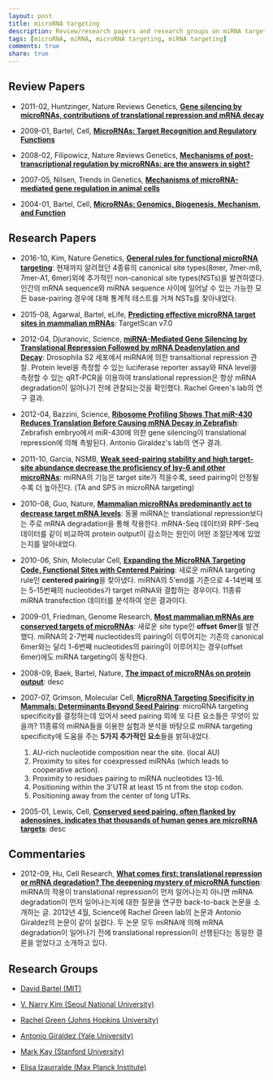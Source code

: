 ```yaml
---
layout: post
title: microRNA targeting
description: Review/research papers and research groups on miRNA targeting
tags: [microRNA, miRNA, microRNA targeting, miRNA targeting]
comments: true
share: true
---
```



## Review Papers

* 2011-02, Huntzinger, Nature Reviews Genetics, [**Gene silencing by microRNAs, contributions of translational repression and mRNA decay**](https://www.ncbi.nlm.nih.gov/pubmed/21245828)

* 2009-01, Bartel, Cell, [**MicroRNAs: Target Recognition and Regulatory Functions**](https://www.ncbi.nlm.nih.gov/pubmed/19167326)

* 2008-02, Filipowicz, Nature Reviews Genetics, [**Mechanisms of post-transcriptional regulation by microRNAs: are the answers in sight?**](https://www.ncbi.nlm.nih.gov/pubmed/18197166)

* 2007-05, Nilsen, Trends in Genetics, [**Mechanisms of microRNA-mediated gene regulation in animal cells**](https://www.ncbi.nlm.nih.gov/pubmed/17368621)

* 2004-01, Bartel, Cell, [**MicroRNAs: Genomics, Biogenesis, Mechanism, and Function**](https://www.ncbi.nlm.nih.gov/pubmed/14744438)


## Research Papers

* 2016-10, Kim, Nature Genetics, [**General rules for functional microRNA targeting**](https://www.ncbi.nlm.nih.gov/pubmed/27776116): 현재까지 알려졌던 4종류의 canonical site types(8mer, 7mer-m8, 7mer-A1, 6mer)외에 추가적인 non-canonical site types(NSTs)을 발견하였다. 인간의 mRNA sequence와 miRNA sequence 사이에 일어날 수 있는 가능한 모든 base-pairing 경우에 대해 통계적 테스트를 거쳐 NSTs를 찾아내었다.

* 2015-08, Agarwal, Bartel, eLife, [**Predicting effective microRNA target sites in mammalian mRNAs**](https://www.ncbi.nlm.nih.gov/pmc/articles/PMC4532895): TargetScan v7.0

* 2012-04, Djuranovic, Science, [**miRNA-Mediated Gene Silencing by Translational Repression Followed by mRNA Deadenylation and Decay**](https://www.ncbi.nlm.nih.gov/pubmed/22499947): Drosophila S2 세포에서 miRNA에 의한 transaltional repression 관찰. Protein level을 측정할 수 있는 luciferase reporter assay와 RNA level을 측정할 수 있는 qRT-PCR을 이용하여 translational repression은 항상 mRNA degradation이 일어나기 전에 관찰되는것을 확인했다. Rachel Green's lab의 연구 결과.

* 2012-04, Bazzini, Science, [**Ribosome Profiling Shows That miR-430 Reduces Translation Before Causing mRNA Decay in Zebrafish**](https://www.ncbi.nlm.nih.gov/pubmed/22422859): Zebrafish embryo에서 miR-430에 의한 gene silencing이 translational repression에 의해 촉발된다. Antonio Giraldez's lab의 연구 결과.

* 2011-10, Garcia, NSMB, [**Weak seed-pairing stability and high target-site abundance decrease the proficiency of lsy-6 and other microRNAs**](https://www.ncbi.nlm.nih.gov/pubmed/21909094): miRNA의 기능은 target site가 적을수록, seed pairing이 안정될수록 더 높아진다. (TA and SPS in microRNA targeting)

* 2010-08, Guo, Nature, [**Mammalian microRNAs predominantly act to decrease target mRNA levels**](http://www.nature.com/articles/nature09267): 동물 miRNA는 translational repression보다는 주로 mRNA degradation을 통해 작용한다. mRNA-Seq 데이터와 RPF-Seq 데이터를 같이 비교하여 protein output이 감소하는 원인이 어떤 조절단계에 있었는지를 알아내었다.

* 2010-06, Shin, Molecular Cell, [**Expanding the MicroRNA Targeting Code, Functional Sites with Centered Pairing**](https://www.ncbi.nlm.nih.gov/pubmed/20620952): 새로운 miRNA targeting rule인 **centered pairing**을 찾아냈다. miRNA의 5'end를 기준으로 4-14번째 또는 5-15번째의 nucleotides가 target mRNA와 결합하는 경우이다. 11종류 miRNA transfection 데이터를 분석하여 얻은 결과이다.

* 2009-01, Friedman, Genome Research, [**Most mammalian mRNAs are conserved targets of microRNAs**](https://www.ncbi.nlm.nih.gov/pubmed/18955434): 새로운 site type인 **offset 6mer**를 발견했다. miRNA의 2-7번째 nucleotides의 pairing이 이루어지는 기존의 canonical 6mer와는 달리 1-6번째 nucleotides의 pairing이 이루어지는 경우(offset 6mer)에도 miRNA targeting이 동작한다.

* 2008-09, Baek, Bartel, Nature, [**The impact of microRNAs on protein output**](https://www.ncbi.nlm.nih.gov/pubmed/18668037): desc

* 2007-07, Grimson, Molecular Cell, [**MicroRNA Targeting Specificity in Mammals: Determinants Beyond Seed Pairing**](https://www.ncbi.nlm.nih.gov/pubmed/17612493): microRNA targeting specificity를 결정하는데 있어서 seed pairing 외에 또 다른 요소들은 무엇이 있을까? 11종류의 miRNA들을 이용한 실험과 분석을 바탕으로 miRNA targeting specificity에 도움을 주는 **5가지 추가적인 요소**들을 밝혀내었다.
  1. AU-rich nucleotide composition near the site. (local AU)
  2. Proximity to sites for coexpressed miRNAs (which leads to cooperative action).
  3. Proximity to residues pairing to miRNA nucleotides 13-16.
  4. Positioning within the 3'UTR at least 15 nt from the stop codon.
  5. Positioning away from the center of long UTRs.

* 2005-01, Lewis, Cell, [**Conserved seed pairing, often flanked by adenosines, indicates that thousands of human genes are microRNA targets**](https://www.ncbi.nlm.nih.gov/pubmed/15652477): desc



## Commentaries

* 2012-09, Hu, Cell Research, [**What comes first: translational repression or mRNA degradation? The deepening mystery of microRNA function**](https://www.nature.com/cr/journal/v22/n9/full/cr201280a.html): miRNA의 작용이 translational repression이 먼저 일어나는지 아니면 mRNA degradation이 먼저 일어나는지에 대한 질문을 연구한 back-to-back 논문을 소개하는 글. 2012년 4월, Science에 Rachel Green lab의 논문과 Antonio Giraldez의 논문이 같이 실렸다. 두 논문 모두 miRNA에 의해 mRNA degradation이 일어나기 전에 translational repression이 선행된다는 동일한 결론을 얻었다고 소개하고 있다.


## Research Groups

* [David Bartel (MIT)](http://bartellab.wi.mit.edu/)

* [V. Narry Kim (Seoul National University)](http://www.narrykim.org)

* [Rachel Green (Johns Hopkins University)](http://pages.jh.edu/~greenlab)

* [Antonio Giraldez (Yale University)](http://www.giraldezlab.org)

* [Mark Kay (Stanford University)](http://kaylab.stanford.edu/)

* [Elisa Izaurralde (Max Planck Institute)](http://www.eb.tuebingen.mpg.de/research/departments/biochemistry.html)
